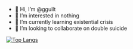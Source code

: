- 👋 Hi, I’m @gguilt
- 👀 I’m interested in nothing
- 🌱 I’m currently learning existential crisis
- 💞️ I’m looking to collaborate on double suicide

[![Top Langs](https://github-readme-stats.vercel.app/api/top-langs/?username=gguilt&layout=compact&theme=gotham)](https://github.com/anuraghazra/github-readme-stats)
